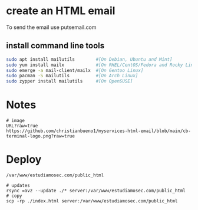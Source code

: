 # create an HTML email

To send the email use putsemail.com

## install command line tools

```bash
sudo apt install mailutils        #[On Debian, Ubuntu and Mint]
sudo yum install mailx            #[On RHEL/CentOS/Fedora and Rocky Linux/AlmaLinux]
sudo emerge -a mail-client/mailx  #[On Gentoo Linux]
sudo pacman -S mailutils          #[On Arch Linux]
sudo zypper install mailutils     #[On OpenSUSE]  
```

# Notes
```
# image
URL?raw=true
https://github.com/christianbueno1/myservices-html-email/blob/main/cb-terminal-logo.png?raw=true

```

# Deploy
```
/var/www/estudiamosec.com/public_html

# updates
rsync =avz --update ./* server:/var/www/estudiamosec.com/public_html
# copy
scp -rp ./index.html server:/var/www/estudiamosec.com/public_html
```
